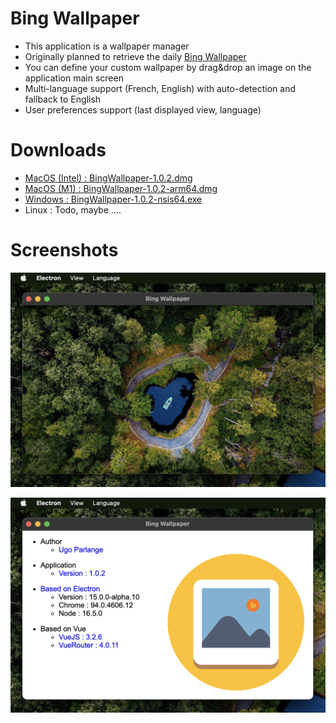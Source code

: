 # Bing Wallpaper

* This application is a wallpaper manager
* Originally planned to retrieve the daily [Bing Wallpaper](https://www.bing.com/)
* You can define your custom wallpaper by drag&drop an image on the application main screen
* Multi-language support (French, English) with auto-detection and fallback to English 
* User preferences support (last displayed view, language)

# Downloads

* [MacOS (Intel) : BingWallpaper-1.0.2.dmg](https://github.com/uparlange/bing-wallpaper/releases/download/v1.0.2/BingWallpaper-1.0.2.dmg)
* [MacOS (M1) : BingWallpaper-1.0.2-arm64.dmg](https://github.com/uparlange/bing-wallpaper/releases/download/v1.0.2/BingWallpaper-1.0.2-arm64.dmg)
* [Windows : BingWallpaper-1.0.2-nsis64.exe](https://github.com/uparlange/bing-wallpaper/releases/download/v1.0.2/BingWallpaper-1.0.2-nsis64.exe)
* Linux : Todo, maybe ....

# Screenshots

![Wallpaper screenshot](https://github.com/uparlange/bing-wallpaper/blob/master/resources/screenshots/wallpaper-screen.png?raw=true)

![About screenshot](https://github.com/uparlange/bing-wallpaper/blob/master/resources/screenshots/about-screen.png?raw=true)